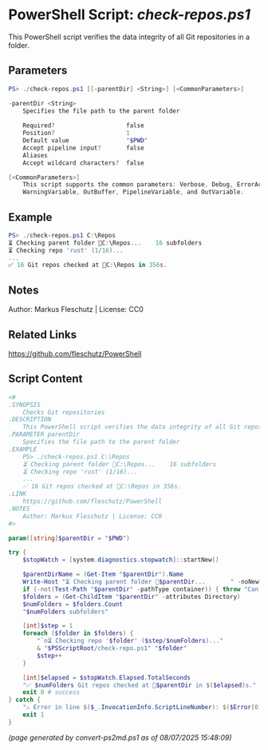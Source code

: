 PowerShell Script: *check-repos.ps1*
===================================

This PowerShell script verifies the data integrity of all Git repositories in a folder.

Parameters
----------
```powershell
PS> ./check-repos.ps1 [[-parentDir] <String>] [<CommonParameters>]

-parentDir <String>
    Specifies the file path to the parent folder
    
    Required?                    false
    Position?                    1
    Default value                "$PWD"
    Accept pipeline input?       false
    Aliases                      
    Accept wildcard characters?  false

[<CommonParameters>]
    This script supports the common parameters: Verbose, Debug, ErrorAction, ErrorVariable, WarningAction, 
    WarningVariable, OutBuffer, PipelineVariable, and OutVariable.
```

Example
-------
```powershell
PS> ./check-repos.ps1 C:\Repos
⏳ Checking parent folder 📂C:\Repos...    16 subfolders
⏳ Checking repo 'rust' (1/16)...
...
✅ 16 Git repos checked at 📂C:\Repos in 356s.

```

Notes
-----
Author: Markus Fleschutz | License: CC0

Related Links
-------------
https://github.com/fleschutz/PowerShell

Script Content
--------------
```powershell
<#
.SYNOPSIS
	Checks Git repositories
.DESCRIPTION
	This PowerShell script verifies the data integrity of all Git repositories in a folder.
.PARAMETER parentDir
	Specifies the file path to the parent folder
.EXAMPLE
	PS> ./check-repos.ps1 C:\Repos
	⏳ Checking parent folder 📂C:\Repos...    16 subfolders
	⏳ Checking repo 'rust' (1/16)...
	...
	✅ 16 Git repos checked at 📂C:\Repos in 356s.
.LINK
	https://github.com/fleschutz/PowerShell
.NOTES
	Author: Markus Fleschutz | License: CC0
#>

param([string]$parentDir = "$PWD")

try {
	$stopWatch = [system.diagnostics.stopwatch]::startNew()

	$parentDirName = (Get-Item "$parentDir").Name
	Write-Host "⏳ Checking parent folder 📂$parentDir...       " -noNewline
	if (-not(Test-Path "$parentDir" -pathType container)) { throw "Can't access folder: $parentDir" }
	$folders = (Get-ChildItem "$parentDir" -attributes Directory)
	$numFolders = $folders.Count
	"$numFolders subfolders"

	[int]$step = 1
	foreach ($folder in $folders) {
		"`n⏳ Checking repo '$folder' ($step/$numFolders)..."
		& "$PSScriptRoot/check-repo.ps1" "$folder"
		$step++
	}

	[int]$elapsed = $stopWatch.Elapsed.TotalSeconds
	"✅ $numFolders Git repos checked at 📂$parentDir in $($elapsed)s."
	exit 0 # success
} catch {
	"⚠️ Error in line $($_.InvocationInfo.ScriptLineNumber): $($Error[0])"
	exit 1
}
```

*(page generated by convert-ps2md.ps1 as of 08/07/2025 15:48:09)*
